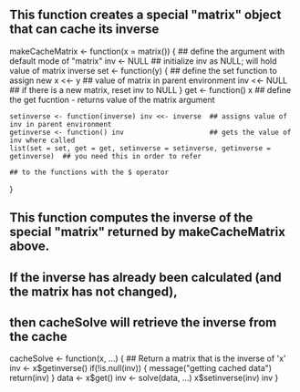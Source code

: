 

## This function creates a special "matrix" object that can cache its inverse

makeCacheMatrix <- function(x = matrix()) { ## define the argument with default mode of "matrix"
    inv <- NULL                             ## initialize inv as NULL; will hold value of matrix inverse 
    set <- function(y) {                    ## define the set function to assign new 
        x <<- y                             ## value of matrix in parent environment
        inv <<- NULL                        ## if there is a new matrix, reset inv to NULL
    }
    get <- function() x                     ## define the get fucntion - returns value of the matrix argument
    
    setinverse <- function(inverse) inv <<- inverse  ## assigns value of inv in parent environment
    getinverse <- function() inv                     ## gets the value of inv where called
    list(set = set, get = get, setinverse = setinverse, getinverse = getinverse)  ## you need this in order to refer 
                                                                                  ## to the functions with the $ operator
}


## This function computes the inverse of the special "matrix" returned by makeCacheMatrix above.
## If the inverse has already been calculated (and the matrix has not changed),
## then cacheSolve will retrieve the inverse from the cache

cacheSolve <- function(x, ...) {
        ## Return a matrix that is the inverse of 'x'
    inv <- x$getinverse()
    if(!is.null(inv)) {
        message("getting cached data")
        return(inv)
    }
    data <- x$get()
    inv <- solve(data, ...)
    x$setinverse(inv)
    inv
}

